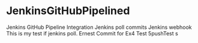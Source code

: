 # JenkinsGitHubPipelined
Jenkins GitHub Pipeline Integration
Jenkins poll commits
Jenkins webhook
This is my test if jenkins poll. Ernest
Commit for Ex4
Test 5pushTest
s
